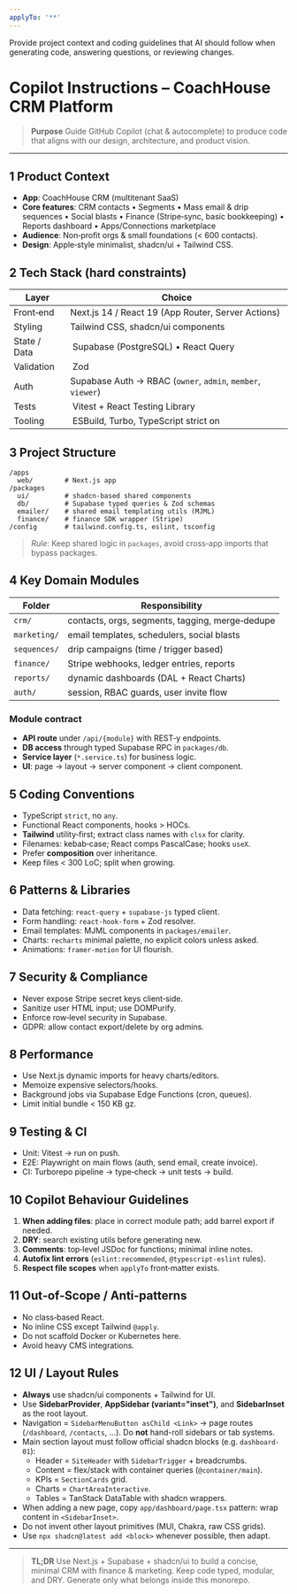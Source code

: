 ```yaml
---
applyTo: '**'
---
```

Provide project context and coding guidelines that AI should follow when generating code, answering questions, or reviewing changes.

# Copilot Instructions – CoachHouse CRM Platform

> **Purpose**
> Guide GitHub Copilot (chat & autocomplete) to produce code that aligns with our design, architecture, and product vision.

---

## 1 Product Context

* **App**: CoachHouse CRM (multitenant SaaS)
* **Core features**: CRM contacts • Segments • Mass email & drip sequences • Social blasts • Finance (Stripe‑sync, basic bookkeeping) • Reports dashboard • Apps/Connections marketplace
* **Audience**: Non‑profit orgs & small foundations (< 600 contacts).
* **Design**: Apple‑style minimalist, shadcn/ui + Tailwind CSS.

## 2 Tech Stack (hard constraints)

| Layer        | Choice                                                      |
| ------------ | ----------------------------------------------------------- |
| Front‑end    | Next.js 14 / React 19 (App Router, Server Actions)          |
| Styling      | Tailwind CSS, shadcn/ui components                          |
| State / Data |  Supabase (PostgreSQL) • React Query                        |
| Validation   |  Zod                                                        |
| Auth         | Supabase Auth → RBAC (`owner`, `admin`, `member`, `viewer`) |
| Tests        |  Vitest + React Testing Library                             |
| Tooling      |  ESBuild, Turbo, TypeScript strict on                       |

## 3 Project Structure

```
/apps
  web/        # Next.js app
/packages
  ui/         # shadcn‑based shared components
  db/         # Supabase typed queries & Zod schemas
  emailer/    # shared email templating utils (MJML)
  finance/    # finance SDK wrapper (Stripe)
/config       # tailwind.config.ts, eslint, tsconfig
```

> *Rule*: Keep shared logic in `packages`, avoid cross‑app imports that bypass packages.

## 4 Key Domain Modules

| Folder       | Responsibility                                  |
| ------------ | ----------------------------------------------- |
| `crm/`       | contacts, orgs, segments, tagging, merge‑dedupe |
| `marketing/` | email templates, schedulers, social blasts      |
| `sequences/` | drip campaigns (time / trigger based)           |
| `finance/`   | Stripe webhooks, ledger entries, reports        |
| `reports/`   | dynamic dashboards (DAL + React Charts)         |
| `auth/`      | session, RBAC guards, user invite flow          |

### Module contract

* **API route** under `/api/{module}` with REST‑y endpoints.
* **DB access** through typed Supabase RPC in `packages/db`.
* **Service layer** (`*.service.ts`) for business logic.
* **UI**: page → layout → server component → client component.

## 5 Coding Conventions

* TypeScript `strict`, no `any`.
* Functional React components, hooks > HOCs.
* **Tailwind** utility‑first; extract class names with `clsx` for clarity.
* Filenames: kebab‑case; React comps PascalCase; hooks `useX`.
* Prefer **composition** over inheritance.
* Keep files < 300 LoC; split when growing.

## 6 Patterns & Libraries

* Data fetching: `react-query` + `supabase-js` typed client.
* Form handling: `react-hook-form` + Zod resolver.
* Email templates: MJML components in `packages/emailer`.
* Charts: `recharts` minimal palette, no explicit colors unless asked.
* Animations: `framer‑motion` for UI flourish.

## 7 Security & Compliance

* Never expose Stripe secret keys client‑side.
* Sanitize user HTML input; use DOMPurify.
* Enforce row‑level security in Supabase.
* GDPR: allow contact export/delete by org admins.

## 8 Performance

* Use Next.js dynamic imports for heavy charts/editors.
* Memoize expensive selectors/hooks.
* Background jobs via Supabase Edge Functions (cron, queues).
* Limit initial bundle < 150 KB gz.

## 9 Testing & CI

* Unit: Vitest → run on push.
* E2E: Playwright on main flows (auth, send email, create invoice).
* CI: Turborepo pipeline → type‑check → unit tests → build.

## 10 Copilot Behaviour Guidelines

1. **When adding files**: place in correct module path; add barrel export if needed.
2. **DRY**: search existing utils before generating new.
3. **Comments**: top‑level JSDoc for functions; minimal inline notes.
4. **Autofix lint errors** (`eslint:recommended`, `@typescript-eslint` rules).
5. **Respect file scopes** when `applyTo` front‑matter exists.

## 11 Out‑of‑Scope / Anti‑patterns

* No class‑based React.
* No inline CSS except Tailwind `@apply`.
* Do not scaffold Docker or Kubernetes here.
* Avoid heavy CMS integrations.

## 12 UI / Layout Rules

- **Always** use shadcn/ui components + Tailwind for UI.
- Use **SidebarProvider**, **AppSidebar (variant="inset")**, and **SidebarInset** as the root layout.
- Navigation = `SidebarMenuButton asChild <Link>` → page routes (`/dashboard`, `/contacts`, …). Do **not** hand-roll sidebars or tab systems.
- Main section layout must follow official shadcn blocks (e.g. `dashboard-01`):
  - Header = `SiteHeader` with `SidebarTrigger` + breadcrumbs.
  - Content = flex/stack with container queries (`@container/main`).
  - KPIs = `SectionCards` grid.
  - Charts = `ChartAreaInteractive`.
  - Tables = TanStack DataTable with shadcn wrappers.
- When adding a new page, copy `app/dashboard/page.tsx` pattern: wrap content in `<SidebarInset>`.
- Do not invent other layout primitives (MUI, Chakra, raw CSS grids).
- Use `npx shadcn@latest add <block>` whenever possible, then adapt.

---

> **TL;DR**
> Use Next.js + Supabase + shadcn/ui to build a concise, minimal CRM with finance & marketing.  Keep code typed, modular, and DRY.  Generate only what belongs inside this monorepo.